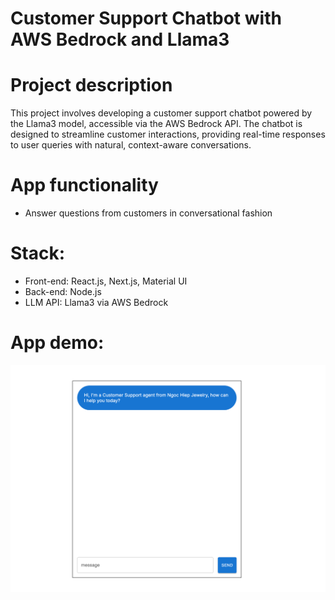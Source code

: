 # Customer Support Chatbot with AWS Bedrock and Llama3
# Project description
This project involves developing a customer support chatbot powered by the Llama3 model, accessible via the AWS Bedrock API. The chatbot is designed to streamline customer interactions, providing real-time responses to user queries with natural, context-aware conversations. 

# App functionality
- Answer questions from customers in conversational fashion

# Stack:
- Front-end: React.js, Next.js, Material UI
- Back-end: Node.js
- LLM API: Llama3 via AWS Bedrock

# App demo:
![Home Page](demo1.png)

